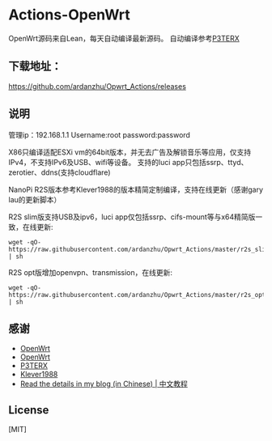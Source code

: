 # Actions-OpenWrt
OpenWrt源码来自Lean，每天自动编译最新源码。
自动编译参考[P3TERX](https://github.com/P3TERX/Actions-OpenWrt)

## 下载地址：
https://github.com/ardanzhu/Opwrt_Actions/releases

## 说明
管理ip：192.168.1.1
Username:root
password:password

X86只编译适配ESXi vm的64bit版本，并无去广告及解锁音乐等应用，仅支持IPv4，不支持IPv6及USB、wifi等设备。
支持的luci app只包括ssrp、ttyd、zerotier、ddns(支持cloudflare)

NanoPi R2S版本参考Klever1988的版本精简定制编译，支持在线更新（感谢gary lau的更新脚本）

R2S slim版支持USB及ipv6，luci app仅包括ssrp、cifs-mount等与x64精简版一致，在线更新:
```
wget -qO- https://raw.githubusercontent.com/ardanzhu/Opwrt_Actions/master/r2s_slim_autoupdate.sh | sh
```
R2S opt版增加openvpn、transmission，在线更新:
```
wget -qO- https://raw.githubusercontent.com/ardanzhu/Opwrt_Actions/master/r2s_opt_autoupdate.sh | sh
```

## 感谢
- [OpenWrt](https://github.com/openwrt/openwrt)
- [OpenWrt](https://github.com/openwrt/openwrt)
- [P3TERX](https://github.com/P3TERX/Actions-OpenWrt)
- [Klever1988](https://github.com/klever1988/nanopi-openwrt)
- [Read the details in my blog (in Chinese) | 中文教程](https://p3terx.com/archives/build-openwrt-with-github-actions.html)

## License

[MIT]
